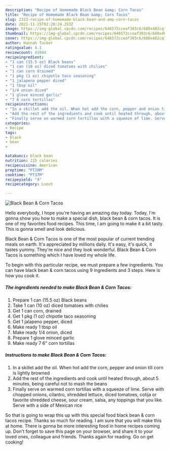 ```yaml
---
description: "Recipe of Homemade Black Bean &amp; Corn Tacos"
title: "Recipe of Homemade Black Bean &amp; Corn Tacos"
slug: 2333-recipe-of-homemade-black-bean-and-amp-corn-tacos
date: 2021-11-25T02:20:24.253Z
image: https://img-global.cpcdn.com/recipes/646572cceaf303c6/680x482cq70/black-bean-corn-tacos-recipe-main-photo.jpg
thumbnail: https://img-global.cpcdn.com/recipes/646572cceaf303c6/680x482cq70/black-bean-corn-tacos-recipe-main-photo.jpg
cover: https://img-global.cpcdn.com/recipes/646572cceaf303c6/680x482cq70/black-bean-corn-tacos-recipe-main-photo.jpg
author: Hannah Tucker
ratingvalue: 4.1
reviewcount: 41044
recipeingredient:
- "1 can (15.5 oz) Black beans"
- "1 can (10 oz) diced tomatoes with chilies"
- "1 can corn drained"
- "1 pkg (1 oz) chipotle taco seasoning"
- "1 jalapeno pepper diced"
- "1 tbsp oil"
- "1/4 onion diced"
- "1 glove minced garlic"
- "7 6 corn tortillas"
recipeinstructions:
- "In a skillet add the oil. When hot add the corn, pepper and onion till corn is lightly browned"
- "Add the rest of the ingredients and cook until heated through, about 5 minutes, being careful not to mash the beans"
- "Finally serve on warmed corn tortillas with a squeeze of lime. Serve with chopped onions, cilantro, shredded lettuce, diced tomatoes, cotija or favorite shredded cheese, sour cream, salsa, any toppings that you like. Serve with a side of Mexican rice"
categories:
- Recipe
tags:
- black
- bean
- 

katakunci: black bean  
nutrition: 215 calories
recipecuisine: American
preptime: "PT20M"
cooktime: "PT37M"
recipeyield: "4"
recipecategory: Lunch

---
```



![Black Bean & Corn Tacos](https://img-global.cpcdn.com/recipes/646572cceaf303c6/680x482cq70/black-bean-corn-tacos-recipe-main-photo.jpg)

Hello everybody, I hope you're having an amazing day today. Today, I'm gonna show you how to make a special dish, black bean & corn tacos. It is one of my favorites food recipes. This time, I am going to make it a bit tasty. This is gonna smell and look delicious.



Black Bean & Corn Tacos is one of the most popular of current trending meals on earth. It's appreciated by millions daily. It's easy, it's quick, it tastes yummy. They're nice and they look wonderful. Black Bean & Corn Tacos is something which I have loved my whole life.


To begin with this particular recipe, we must prepare a few ingredients. You can have black bean & corn tacos using 9 ingredients and 3 steps. Here is how you cook it.

<!--inarticleads1-->

##### The ingredients needed to make Black Bean & Corn Tacos:

1. Prepare 1 can (15.5 oz) Black beans
1. Take 1 can (10 oz) diced tomatoes with chilies
1. Get 1 can corn, drained
1. Get 1 pkg (1 oz) chipotle taco seasoning
1. Get 1 jalapeno pepper, diced
1. Make ready 1 tbsp oil
1. Make ready 1/4 onion, diced
1. Prepare 1 glove minced garlic
1. Make ready 7 6" corn tortillas




<!--inarticleads2-->

##### Instructions to make Black Bean & Corn Tacos:

1. In a skillet add the oil. When hot add the corn, pepper and onion till corn is lightly browned
1. Add the rest of the ingredients and cook until heated through, about 5 minutes, being careful not to mash the beans
1. Finally serve on warmed corn tortillas with a squeeze of lime. Serve with chopped onions, cilantro, shredded lettuce, diced tomatoes, cotija or favorite shredded cheese, sour cream, salsa, any toppings that you like. Serve with a side of Mexican rice




So that is going to wrap this up with this special food black bean & corn tacos recipe. Thanks so much for reading. I am sure that you will make this at home. There is gonna be more interesting food in home recipes coming up. Don't forget to save this page on your browser, and share it to your loved ones, colleague and friends. Thanks again for reading. Go on get cooking!
